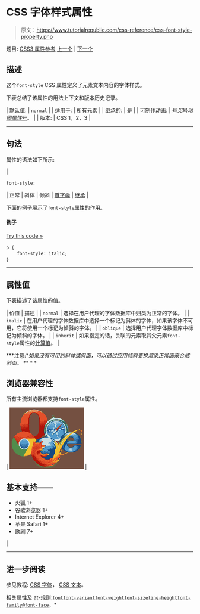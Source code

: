 # CSS 字体样式属性

> 原文：<https://www.tutorialrepublic.com/css-reference/css-font-style-property.php>

题目: [CSS3 属性参考](css3-properties.php) [上一个](css3-font-stretch-property.php) | [下一个](css-font-variant-property.php)

## 描述

这个`font-style` CSS 属性定义了元素文本内容的字体样式。

下表总结了该属性的用法上下文和版本历史记录。

| 默认值: | `normal` |
| 适用于: | 所有元素 |
| 继承的: | 是 |
| 可制作动画: | [号*见*号*动图属性*号](css-animatable-properties.php)。 |
| 版本: | CSS 1，2，3 |

* * *

## 句法

属性的语法如下所示:

| 

```
font-style: 
```

 | 正常 &#124; 斜体 &#124; 倾斜 &#124; [首字母](../definitions.php#initial) &#124; [继承](../definitions.php#inherit) |

下面的例子展示了`font-style`属性的作用。

#### 例子

[Try this code »](../codelab.php?topic=css&file=font-style-property "Try this code using online Editor")

```
p {
    font-style: italic;
}
```

* * *

## 属性值

下表描述了该属性的值。

| 价值 | 描述 |
| `normal` | 选择在用户代理的字体数据库中归类为正常的字体。 |
| `italic` | 在用户代理的字体数据库中选择一个标记为斜体的字体，如果该字体不可用，它将使用一个标记为倾斜的字体。 |
| `oblique` | 选择用户代理字体数据库中标记为倾斜的字体。 |
| `inherit` | 如果指定的话，关联的元素取其父元素`font-style`属性的[计算值](../definitions.php#computed-value)。 |

 ***注意:**如果没有可用的斜体或斜面，可以通过应用倾斜变换渲染正常面来合成斜面。*  ** * *

## 浏览器兼容性

所有主流浏览器都支持`font-style`属性。

| ![Browsers Icon](img/e9331123c77668c1832e541c2fca1002.png) | 

## 基本支持——

*   火狐 1+
*   谷歌浏览器 1+
*   Internet Explorer 4+
*   苹果 Safari 1+
*   歌剧 7+

 |

* * *

## 进一步阅读

参见教程: [CSS 字体](../css-tutorial/css-fonts.php)， [CSS 文本](../css-tutorial/css-text.php)。

相关属性及 at-规则:[`font`](css-font-property.php)[`font-variant`](css-font-variant-property.php)[`font-weight`](css-font-weight-property.php)[`font-size`](css-font-size-property.php)[`line-height`](css-line-height-property.php)[`font-family`](css-font-family-property.php)[`@font-face`](css-font-face-rule.php)。*